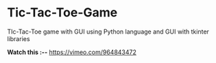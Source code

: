 # Tic-Tac-Toe-Game
TIc-Tac-Toe game with GUI using Python language and GUI with tkinter libraries 

**Watch this :--** https://vimeo.com/964843472
